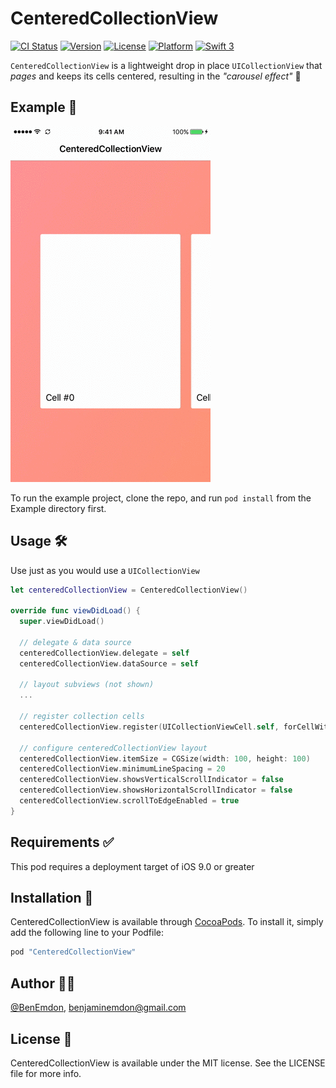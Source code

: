 # CenteredCollectionView

[![CI Status](http://img.shields.io/travis/BenEmdon/CenteredCollectionView.svg?style=flat)](https://travis-ci.org/BenEmdon/CenteredCollectionView)
[![Version](https://img.shields.io/cocoapods/v/CenteredCollectionView.svg?style=flat)](http://cocoapods.org/pods/CenteredCollectionView)
[![License](https://img.shields.io/cocoapods/l/CenteredCollectionView.svg?style=flat)](http://cocoapods.org/pods/CenteredCollectionView)
[![Platform](https://img.shields.io/cocoapods/p/CenteredCollectionView.svg?style=flat)](http://cocoapods.org/pods/CenteredCollectionView)
[![Swift 3](https://img.shields.io/badge/Swift-3.0.x-orange.svg?style=flat)](https://swift.org)

`CenteredCollectionView` is a lightweight drop in place `UICollectionView` that _pages_ and keeps its cells centered, resulting in the _"carousel effect"_ 🎡

## Example 📱

![Demo](/GitHub/demo.gif)

To run the example project, clone the repo, and run `pod install` from the Example directory first.

## Usage 🛠
Use just as you would use a `UICollectionView`
```Swift
let centeredCollectionView = CenteredCollectionView()

override func viewDidLoad() {
  super.viewDidLoad()

  // delegate & data source
  centeredCollectionView.delegate = self
  centeredCollectionView.dataSource = self

  // layout subviews (not shown)
  ...

  // register collection cells
  centeredCollectionView.register(UICollectionViewCell.self, forCellWithReuseIdentifier: String(describing: UICollectionViewCell.self))

  // configure centeredCollectionView layout
  centeredCollectionView.itemSize = CGSize(width: 100, height: 100)
  centeredCollectionView.minimumLineSpacing = 20
  centeredCollectionView.showsVerticalScrollIndicator = false
  centeredCollectionView.showsHorizontalScrollIndicator = false
  centeredCollectionView.scrollToEdgeEnabled = true
}
```


## Requirements ✅
This pod requires a deployment target of iOS 9.0 or greater

## Installation 📲

CenteredCollectionView is available through [CocoaPods](http://cocoapods.org). To install
it, simply add the following line to your Podfile:

```ruby
pod "CenteredCollectionView"
```

## Author 👨‍💻

[@BenEmdon](https://twitter.com/BenEmdon), benjaminemdon@gmail.com

## License 📄

CenteredCollectionView is available under the MIT license. See the LICENSE file for more info.

